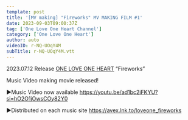 ```yaml
---
template: post
title: '[MV making] "Fireworks" MV MAKING FILM #1'
date: 2023-09-03T09:00:37Z
tag: ['One Love One Heart Channel']
category: ['One Love One Heart']
author: auto 
videoID: r-NQ-UOqY4M
subTitle: r-NQ-UOqY4M.vtt
---
```

2023.07.12 Release
[ONE LOVE ONE HEART](https://www.jpopsub.com/artist/one-love-one-heart) “Fireworks”

Music Video making movie released!

▶️Music Video now available
https://youtu.be/ad1bc2iFKYU?si=hO2O1jOwsCOy82Y0

▶️Distributed on each music site
https://avex.lnk.to/loveone_fireworks
